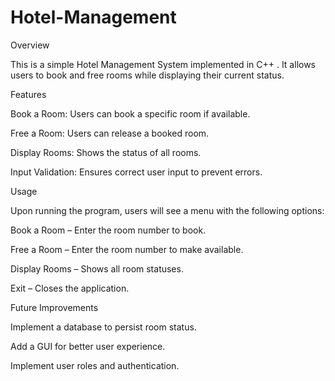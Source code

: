 # Hotel-Management

Overview

This is a simple Hotel Management System implemented in C++ . It allows users to book and free rooms while displaying their current status.


Features

Book a Room: Users can book a specific room if available.

Free a Room: Users can release a booked room.

Display Rooms: Shows the status of all rooms.

Input Validation: Ensures correct user input to prevent errors.



Usage

Upon running the program, users will see a menu with the following options:

Book a Room – Enter the room number to book.

Free a Room – Enter the room number to make available.

Display Rooms – Shows all room statuses.

Exit – Closes the application.



Future Improvements

Implement a database to persist room status.

Add a GUI for better user experience.

Implement user roles and authentication.

